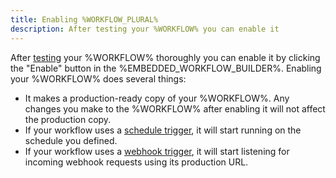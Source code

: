 ```yaml
---
title: Enabling %WORKFLOW_PLURAL%
description: After testing your %WORKFLOW% you can enable it
---
```


After [testing](./testing.md) your %WORKFLOW% thoroughly you can enable it by clicking the "Enable" button in the %EMBEDDED_WORKFLOW_BUILDER%.
Enabling your %WORKFLOW% does several things:

- It makes a production-ready copy of your %WORKFLOW%. Any changes you make to the %WORKFLOW% after enabling it will not affect the production copy.
- If your workflow uses a [schedule trigger](./triggering.md#schedule-triggers), it will start running on the schedule you defined.
- If your workflow uses a [webhook trigger](./triggering.md#universal-webhook-triggers), it will start listening for incoming webhook requests using its production URL.
